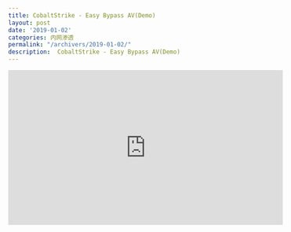 ```yaml
---
title: CobaltStrike - Easy Bypass AV(Demo)
layout: post
date: '2019-01-02'
categories: 内网渗透
permalink: "/archivers/2019-01-02/"
description:  CobaltStrike - Easy Bypass AV(Demo)
---
```



<iframe width="560" height="315" src="https://www.youtube.com/embed/N8bkubnioq4" frameborder="0" allow="accelerometer; autoplay; encrypted-media; gyroscope; picture-in-picture" allowfullscreen></iframe>